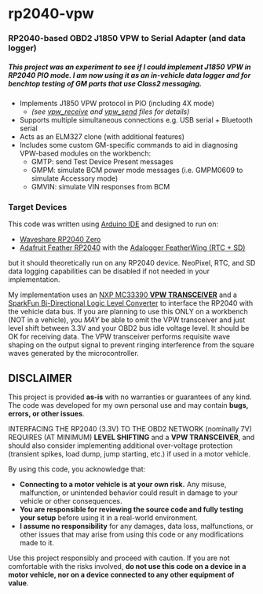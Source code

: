 # rp2040-vpw
### RP2040-based OBD2 J1850 VPW to Serial Adapter (and data logger)
##### This project was an experiment to see if I could implement J1850 VPW in RP2040 PIO mode.  I am now using it as an in-vehicle data logger and for benchtop testing of GM parts that use Class2 messaging.
- Implements J1850 VPW protocol in PIO (including 4X mode)
	- *(see [vpw_receive](https://github.com/endjuser/rp2040-vpw/blob/main/vpw_receive.ino) and [vpw_send](https://github.com/endjuser/rp2040-vpw/blob/main/vpw_send.ino) files for details)*
- Supports multiple simultaneous connections e.g. USB serial + Bluetooth serial
- Acts as an ELM327 clone (with additional features)
- Includes some custom GM-specific commands to aid in diagnosing VPW-based modules on the workbench:
	- GMTP: send Test Device Present messages
	- GMPM: simulate BCM power mode messages (i.e. GMPM0609 to simulate Accessory mode)
	- GMVIN: simulate VIN responses from BCM

### Target Devices
This code was written using [Arduino IDE](https://www.arduino.cc/en/software) and designed to run on:
- [Waveshare RP2040 Zero](https://www.waveshare.com/wiki/RP2040-Zero)
- [Adafruit Feather RP2040](https://www.adafruit.com/product/4884) with the [Adalogger FeatherWing (RTC + SD)](https://www.adafruit.com/product/2922)

but it should theoretically run on any RP2040 device.  NeoPixel, RTC, and SD data logging capabilities can be disabled if not needed in your implementation.

My implementation uses an [NXP MC33390 **VPW TRANSCEIVER**](https://www.digikey.com/en/htmldatasheets/production/68114/0/0/1/mc33390) and a [SparkFun Bi-Directional Logic Level Converter](https://www.sparkfun.com/sparkfun-logic-level-converter-bi-directional.html) to interface the RP2040 with the vehicle data bus.  If you are planning to use this ONLY on a workbench (NOT in a vehicle), you *MAY* be able to omit the VPW transceiver and just level shift between 3.3V and your OBD2 bus idle voltage level.  It should be OK for receiving data.  The VPW transceiver performs requisite wave shaping on the output signal to prevent ringing interference from the square waves generated by the microcontroller.

## DISCLAIMER
This project is provided **as-is** with no warranties or guarantees of any kind. The code was developed for my own personal use and may contain **bugs, errors, or other issues**.

INTERFACING THE RP2040 (3.3V) TO THE OBD2 NETWORK (nominally 7V) REQUIRES (AT MINIMUM) **LEVEL SHIFTING** and a **VPW TRANSCEIVER**, and should also consider implementing additional over-voltage protection (transient spikes, load dump, jump starting, etc.) if used in a motor vehicle.

By using this code, you acknowledge that:

-   **Connecting to a motor vehicle is at your own risk.** Any misuse, malfunction, or unintended behavior could result in damage to your vehicle or other consequences.
-   **You are responsible for reviewing the source code and fully testing your setup** before using it in a real-world environment.
-   **I assume no responsibility** for any damages, data loss, malfunctions, or other issues that may arise from using this code or any modifications made to it.

Use this project responsibly and proceed with caution. If you are not comfortable with the risks involved, **do not use this code on a device in a motor vehicle, nor on a device connected to any other equipment of value**.
